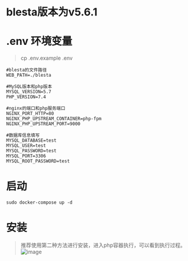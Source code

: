# blesta版本为v5.6.1

# .env 环境变量
>cp .env.example .env
```
#blesta的文件路径
WEB_PATH=./blesta

#MySQL版本和php版本
MYSQL_VERSION=5.7
PHP_VERSION=7.4

#nginx的端口和php服务端口
NGINX_PORT_HTTP=80
NGINX_PHP_UPSTREAM_CONTAINER=php-fpm
NGINX_PHP_UPSTREAM_PORT=9000

#数据库信息填写
MYSQL_DATABASE=test
MYSQL_USER=test
MYSQL_PASSWORD=test
MYSQL_PORT=3306
MYSQL_ROOT_PASSWORD=test
```
# 启动
```
sudo docker-compose up -d
```

# 安装
>推荐使用第二种方法进行安装，进入php容器执行，可以看到执行过程。
![image](https://user-images.githubusercontent.com/85656971/225224010-e134bd86-38e9-45ad-b558-e1730b73152f.png)
